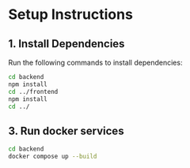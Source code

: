 # Setup Instructions

## 1. Install Dependencies

Run the following commands to install dependencies:

```bash
cd backend
npm install
cd ../frontend
npm install
cd ../
```

## 3. Run docker services

```bash
cd backend
docker compose up --build
```

